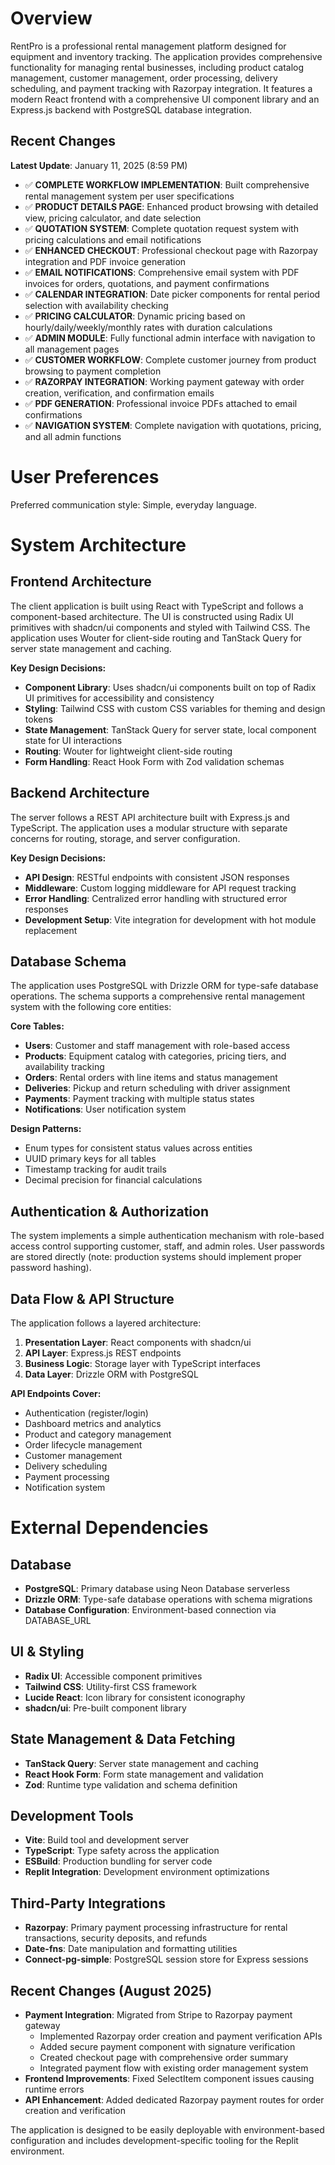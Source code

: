 # Overview

RentPro is a professional rental management platform designed for equipment and inventory tracking. The application provides comprehensive functionality for managing rental businesses, including product catalog management, customer management, order processing, delivery scheduling, and payment tracking with Razorpay integration. It features a modern React frontend with a comprehensive UI component library and an Express.js backend with PostgreSQL database integration.

## Recent Changes
**Latest Update**: January 11, 2025 (8:59 PM)
- ✅ **COMPLETE WORKFLOW IMPLEMENTATION**: Built comprehensive rental management system per user specifications
- ✅ **PRODUCT DETAILS PAGE**: Enhanced product browsing with detailed view, pricing calculator, and date selection
- ✅ **QUOTATION SYSTEM**: Complete quotation request system with pricing calculations and email notifications
- ✅ **ENHANCED CHECKOUT**: Professional checkout page with Razorpay integration and PDF invoice generation  
- ✅ **EMAIL NOTIFICATIONS**: Comprehensive email system with PDF invoices for orders, quotations, and payment confirmations
- ✅ **CALENDAR INTEGRATION**: Date picker components for rental period selection with availability checking
- ✅ **PRICING CALCULATOR**: Dynamic pricing based on hourly/daily/weekly/monthly rates with duration calculations
- ✅ **ADMIN MODULE**: Fully functional admin interface with navigation to all management pages
- ✅ **CUSTOMER WORKFLOW**: Complete customer journey from product browsing to payment completion
- ✅ **RAZORPAY INTEGRATION**: Working payment gateway with order creation, verification, and confirmation emails
- ✅ **PDF GENERATION**: Professional invoice PDFs attached to email confirmations
- ✅ **NAVIGATION SYSTEM**: Complete navigation with quotations, pricing, and all admin functions

# User Preferences

Preferred communication style: Simple, everyday language.

# System Architecture

## Frontend Architecture
The client application is built using React with TypeScript and follows a component-based architecture. The UI is constructed using Radix UI primitives with shadcn/ui components and styled with Tailwind CSS. The application uses Wouter for client-side routing and TanStack Query for server state management and caching.

**Key Design Decisions:**
- **Component Library**: Uses shadcn/ui components built on top of Radix UI primitives for accessibility and consistency
- **Styling**: Tailwind CSS with custom CSS variables for theming and design tokens
- **State Management**: TanStack Query for server state, local component state for UI interactions
- **Routing**: Wouter for lightweight client-side routing
- **Form Handling**: React Hook Form with Zod validation schemas

## Backend Architecture
The server follows a REST API architecture built with Express.js and TypeScript. The application uses a modular structure with separate concerns for routing, storage, and server configuration.

**Key Design Decisions:**
- **API Design**: RESTful endpoints with consistent JSON responses
- **Middleware**: Custom logging middleware for API request tracking
- **Error Handling**: Centralized error handling with structured error responses
- **Development Setup**: Vite integration for development with hot module replacement

## Database Schema
The application uses PostgreSQL with Drizzle ORM for type-safe database operations. The schema supports a comprehensive rental management system with the following core entities:

**Core Tables:**
- **Users**: Customer and staff management with role-based access
- **Products**: Equipment catalog with categories, pricing tiers, and availability tracking
- **Orders**: Rental orders with line items and status management
- **Deliveries**: Pickup and return scheduling with driver assignment
- **Payments**: Payment tracking with multiple status states
- **Notifications**: User notification system

**Design Patterns:**
- Enum types for consistent status values across entities
- UUID primary keys for all tables
- Timestamp tracking for audit trails
- Decimal precision for financial calculations

## Authentication & Authorization
The system implements a simple authentication mechanism with role-based access control supporting customer, staff, and admin roles. User passwords are stored directly (note: production systems should implement proper password hashing).

## Data Flow & API Structure
The application follows a layered architecture:
1. **Presentation Layer**: React components with shadcn/ui
2. **API Layer**: Express.js REST endpoints
3. **Business Logic**: Storage layer with TypeScript interfaces
4. **Data Layer**: Drizzle ORM with PostgreSQL

**API Endpoints Cover:**
- Authentication (register/login)
- Dashboard metrics and analytics
- Product and category management
- Order lifecycle management
- Customer management
- Delivery scheduling
- Payment processing
- Notification system

# External Dependencies

## Database
- **PostgreSQL**: Primary database using Neon Database serverless
- **Drizzle ORM**: Type-safe database operations with schema migrations
- **Database Configuration**: Environment-based connection via DATABASE_URL

## UI & Styling
- **Radix UI**: Accessible component primitives
- **Tailwind CSS**: Utility-first CSS framework
- **Lucide React**: Icon library for consistent iconography
- **shadcn/ui**: Pre-built component library

## State Management & Data Fetching
- **TanStack Query**: Server state management and caching
- **React Hook Form**: Form state management and validation
- **Zod**: Runtime type validation and schema definition

## Development Tools
- **Vite**: Build tool and development server
- **TypeScript**: Type safety across the application
- **ESBuild**: Production bundling for server code
- **Replit Integration**: Development environment optimizations

## Third-Party Integrations
- **Razorpay**: Primary payment processing infrastructure for rental transactions, security deposits, and refunds
- **Date-fns**: Date manipulation and formatting utilities
- **Connect-pg-simple**: PostgreSQL session store for Express sessions

## Recent Changes (August 2025)
- **Payment Integration**: Migrated from Stripe to Razorpay payment gateway
  - Implemented Razorpay order creation and payment verification APIs
  - Added secure payment component with signature verification
  - Created checkout page with comprehensive order summary
  - Integrated payment flow with existing order management system
- **Frontend Improvements**: Fixed SelectItem component issues causing runtime errors
- **API Enhancement**: Added dedicated Razorpay payment routes for order creation and verification

The application is designed to be easily deployable with environment-based configuration and includes development-specific tooling for the Replit environment.